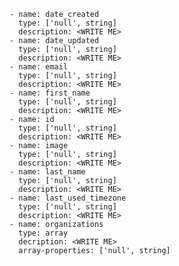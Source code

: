     - name: date_created
      type: ['null', string]
      description: <WRITE ME>
    - name: date_updated
      type: ['null', string]
      description: <WRITE ME>
    - name: email
      type: ['null', string]
      description: <WRITE ME>
    - name: first_name
      type: ['null', string]
      description: <WRITE ME>
    - name: id
      type: ['null', string]
      description: <WRITE ME>
    - name: image
      type: ['null', string]
      description: <WRITE ME>
    - name: last_name
      type: ['null', string]
      description: <WRITE ME>
    - name: last_used_timezone
      type: ['null', string]
      description: <WRITE ME>
    - name: organizations
      type: array
      decription: <WRITE ME>
      array-properties: ['null', string]
    